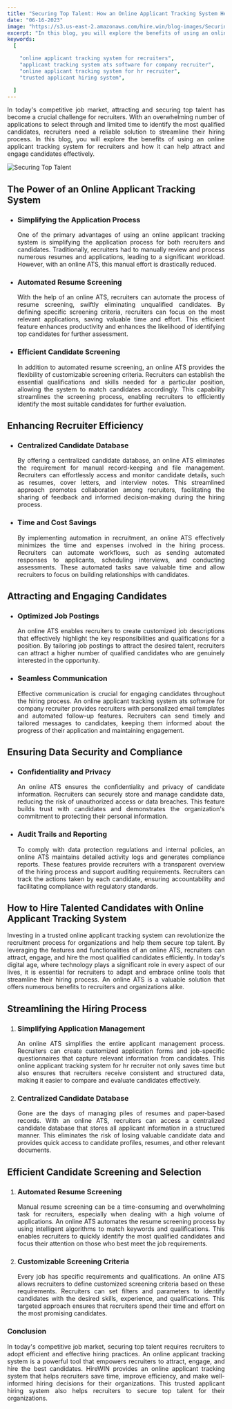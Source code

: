```yaml
---
title: "Securing Top Talent: How an Online Applicant Tracking System Helps Recruiters Attract and Engage Candidates"
date: "06-16-2023"
image: "https://s3.us-east-2.amazonaws.com/hire.win/blog-images/Securing+Top+Talent+Thumbnail.jpeg"
excerpt: "In this blog, you will explore the benefits of using an online applicant tracking system for recruiters and how it can help attract and engage candidates effectively."
keywords:
  [

    "online applicant tracking system for recruiters",
    "applicant tracking system ats software for company recruiter",
    "online applicant tracking system for hr recruiter",
    "trusted applicant hiring system",

  ]
---
```


<p align="justify">
In today's competitive job market, attracting and securing top talent has become a crucial challenge for recruiters. With an overwhelming number of applications to select through and limited time to identify the most qualified candidates, recruiters need a reliable solution to streamline their hiring process. In this blog, you will explore the benefits of using an online applicant tracking system for recruiters and how it can help attract and engage candidates effectively.
</p>

![Securing Top Talent](https://s3.us-east-2.amazonaws.com/hire.win/blog-images/Securing+Top+Talent+Content.jpeg)

## The Power of an Online Applicant Tracking System

* ### Simplifying the Application Process
    <p align="justify">
    One of the primary advantages of using an online applicant tracking system is simplifying the application process for both recruiters and candidates. Traditionally, recruiters had to manually review and process numerous resumes and applications, leading to a significant workload. However, with an online ATS, this manual effort is drastically reduced.
    </p>

* ### Automated Resume Screening
    <p align="justify">
    With the help of an online ATS, recruiters can automate the process of resume screening, swiftly eliminating unqualified candidates. By defining specific screening criteria, recruiters can focus on the most relevant applications, saving valuable time and effort. This efficient feature enhances productivity and enhances the likelihood of identifying top candidates for further assessment.
    </p>

* ### Efficient Candidate Screening
    <p align="justify">
    In addition to automated resume screening, an online ATS provides the flexibility of customizable screening criteria. Recruiters can establish the essential qualifications and skills needed for a particular position, allowing the system to match candidates accordingly. This capability streamlines the screening process, enabling recruiters to efficiently identify the most suitable candidates for further evaluation.
    </p>

## Enhancing Recruiter Efficiency

* ### Centralized Candidate Database
    <p align="justify">
    By offering a centralized candidate database, an online ATS eliminates the requirement for manual record-keeping and file management. Recruiters can effortlessly access and monitor candidate details, such as resumes, cover letters, and interview notes. This streamlined approach promotes collaboration among recruiters, facilitating the sharing of feedback and informed decision-making during the hiring process.
    </p>

* ### Time and Cost Savings
    <p align="justify">
    By implementing automation in recruitment, an online ATS effectively minimizes the time and expenses involved in the hiring process. Recruiters can automate workflows, such as sending automated responses to applicants, scheduling interviews, and conducting assessments. These automated tasks save valuable time and allow recruiters to focus on building relationships with candidates.
    </p>

## Attracting and Engaging Candidates

* ### Optimized Job Postings
    <p align="justify">
    An online ATS enables recruiters to create customized job descriptions that effectively highlight the key responsibilities and qualifications for a position. By tailoring job postings to attract the desired talent, recruiters can attract a higher number of qualified candidates who are genuinely interested in the opportunity.
    </p>

* ### Seamless Communication
    <p align="justify">
    Effective communication is crucial for engaging candidates throughout the hiring process. An online applicant tracking system ats software for company recruiter provides recruiters with personalized email templates and automated follow-up features. Recruiters can send timely and tailored messages to candidates, keeping them informed about the progress of their application and maintaining engagement.
    </p>

## Ensuring Data Security and Compliance

* ### Confidentiality and Privacy
    <p align="justify">
    An online ATS ensures the confidentiality and privacy of candidate information. Recruiters can securely store and manage candidate data, reducing the risk of unauthorized access or data breaches. This feature builds trust with candidates and demonstrates the organization's commitment to protecting their personal information.
    </p>

* ### Audit Trails and Reporting
    <p align="justify">
    To comply with data protection regulations and internal policies, an online ATS maintains detailed activity logs and generates compliance reports. These features provide recruiters with a transparent overview of the hiring process and support auditing requirements. Recruiters can track the actions taken by each candidate, ensuring accountability and facilitating compliance with regulatory standards.
    </p>

## How to Hire Talented Candidates with Online Applicant Tracking System

<p align="justify">
Investing in a trusted online applicant tracking system can revolutionize the recruitment process for organizations and help them secure top talent. By leveraging the features and functionalities of an online ATS, recruiters can attract, engage, and hire the most qualified candidates efficiently.
In today's digital age, where technology plays a significant role in every aspect of our lives, it is essential for recruiters to adapt and embrace online tools that streamline their hiring process. An online ATS is a valuable solution that offers numerous benefits to recruiters and organizations alike.
</p>

## Streamlining the Hiring Process

1. ### Simplifying Application Management
    <p align="justify">
    An online ATS simplifies the entire applicant management process. Recruiters can create customized application forms and job-specific questionnaires that capture relevant information from candidates. This online applicant tracking system for hr recruiter not only saves time but also ensures that recruiters receive consistent and structured data, making it easier to compare and evaluate candidates effectively.
    </p>

2. ### Centralized Candidate Database
    <p align="justify">
    Gone are the days of managing piles of resumes and paper-based records. With an online ATS, recruiters can access a centralized candidate database that stores all applicant information in a structured manner. This eliminates the risk of losing valuable candidate data and provides quick access to candidate profiles, resumes, and other relevant documents.
    </p>

## Efficient Candidate Screening and Selection

1. ### Automated Resume Screening
    <p align="justify">
    Manual resume screening can be a time-consuming and overwhelming task for recruiters, especially when dealing with a high volume of applications. An online ATS automates the resume screening process by using intelligent algorithms to match keywords and qualifications. This enables recruiters to quickly identify the most qualified candidates and focus their attention on those who best meet the job requirements.
    </p>

2. ### Customizable Screening Criteria
    <p align="justify">
    Every job has specific requirements and qualifications. An online ATS allows recruiters to define customized screening criteria based on these requirements. Recruiters can set filters and parameters to identify candidates with the desired skills, experience, and qualifications. This targeted approach ensures that recruiters spend their time and effort on the most promising candidates.
    </p>

### Conclusion

<p align="justify">
In today's competitive job market, securing top talent requires recruiters to adopt efficient and effective hiring practices. An online applicant tracking system is a powerful tool that empowers recruiters to attract, engage, and hire the best candidates. HireWIN provides an online applicant tracking system that helps recruiters save time, improve efficiency, and make well-informed hiring decisions for their organizations. This trusted applicant hiring system also helps recruiters to secure top talent for their organizations.
</p>
